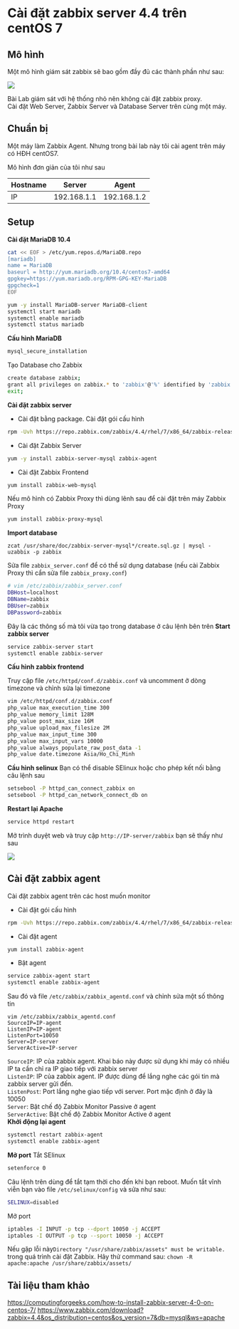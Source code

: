 # Cài đặt zabbix server 4.4 trên centOS 7
## Mô hình 
Một mô hình giám sát zabbix sẽ bao gồm đầy đủ các thành phần như sau:

<img src=https://i.imgur.com/4FTd21l.jpg>

Bài Lab giám sát với hệ thống nhỏ nên không cài đặt zabbix proxy.</br>
Cài đặt Web Server, Zabbix Server và Database Server trên cùng một máy.
## Chuẩn bị

Một máy làm Zabbix Agent. Nhưng trong bài lab này tôi cài agent trên máy có HĐH centOS7.

Mô hình đơn giản của tôi như sau

|Hostname|Server|Agent|
|--------|------|-----|
|IP|192.168.1.1|192.168.1.2|

## Setup

**Cài đặt MariaDB 10.4**
```sh
cat << EOF > /etc/yum.repos.d/MariaDB.repo
[mariadb]
name = MariaDB
baseurl = http://yum.mariadb.org/10.4/centos7-amd64
gpgkey=https://yum.mariadb.org/RPM-GPG-KEY-MariaDB
gpgcheck=1 
EOF
```
```sh
yum -y install MariaDB-server MariaDB-client
systemctl start mariadb
systemctl enable mariadb
systemctl status mariadb
```
**Cấu hình MariaDB**
```sh
mysql_secure_installation
```
Tạo Database cho Zabbix
```sh
create database zabbix;
grant all privileges on zabbix.* to 'zabbix'@'%' identified by 'zabbix';
exit;
```
**Cài đặt zabbix server**

- Cài đặt bằng package. Cài đặt gói cấu hình
```sh
rpm -Uvh https://repo.zabbix.com/zabbix/4.4/rhel/7/x86_64/zabbix-release-4.4-1.el7.noarch.rpm
```
- Cài đặt Zabbix Server
```sh
yum -y install zabbix-server-mysql zabbix-agent
```
- Cài đặt Zabbix Frontend
```sh
yum install zabbix-web-mysql
```
Nếu mô hình có Zabbix Proxy thì dùng lênh sau để cài đặt trên máy Zabbix Proxy
```sh
yum install zabbix-proxy-mysql
```
**Import database**
```
zcat /usr/share/doc/zabbix-server-mysql*/create.sql.gz | mysql -uzabbix -p zabbix
```
Sửa file `zabbix_server.conf` để có thể sử dụng database (nếu cài Zabbix Proxy thì cẩn sửa file `zabbix_proxy.conf`)
```sh
# vim /etc/zabbix/zabbix_server.conf
DBHost=localhost
DBName=zabbix
DBUser=zabbix
DBPassword=zabbix
```
Đây là các thông số mà tôi vừa tạo trong database ở câu lệnh bên trên
**Start zabbix server**
```sh
service zabbix-server start
systemctl enable zabbix-server
```
**Cấu hình zabbix frontend**

Truy cập file `/etc/httpd/conf.d/zabbix.conf` và uncomment ở dòng timezone và chỉnh sửa lại timezone
```sh
vim /etc/httpd/conf.d/zabbix.conf
php_value max_execution_time 300
php_value memory_limit 128M
php_value post_max_size 16M
php_value upload_max_filesize 2M
php_value max_input_time 300
php_value max_input_vars 10000
php_value always_populate_raw_post_data -1
php_value date.timezone Asia/Ho_Chi_Minh
```
**Cầu hình selinux**
Bạn có thể disable SElinux hoặc cho phép kết nối bằng câu lệnh sau
```sh
setsebool -P httpd_can_connect_zabbix on
setsebool -P httpd_can_network_connect_db on
```
**Restart lại Apache**
```sh
service httpd restart
```
Mở trình duyệt web và truy cập `http://IP-server/zabbix` bạn sẽ thấy như sau

<img src=https://i.imgur.com/TBwPP1E.png>

## Cài đặt zabbix agent
Cài đặt zabbix agent trên các host muốn monitor
- Cài đặt gói cấu hình
```sh
rpm -Uvh https://repo.zabbix.com/zabbix/4.4/rhel/7/x86_64/zabbix-release-4.4-1.el7.noarch.rpm
```
- Cài đặt agent
```sh
yum install zabbix-agent
```
- Bật agent
```sh
service zabbix-agent start
systemctl enable zabbix-agent
```
Sau đó và file `/etc/zabbix/zabbix_agentd.conf` và chỉnh sửa một số thông tin
```
vim /etc/zabbix/zabbix_agentd.conf
SourceIP=IP-agent
ListenIP=IP-agent
ListenPort=10050
Server=IP-server
ServerActive=IP-server
```
`SourceIP`: IP của zabbix agent. Khai báo này được sử dụng khi máy có nhiều IP ta cần chỉ ra IP giao tiếp với zabbix server</br>
`ListenIP`: IP của zabbix agent. IP được dùng để lắng nghe các gói tin mà zabbix server gửi đến.</br>
`ListenPost`: Port lắng nghe giao tiếp với server. Port mặc định ở đây là 10050</br>
`Server`: Bật chế độ Zabbix Monitor Passive ở agent</br>
`ServerActive`: Bật chế độ Zabbix Monitor Active ở agent</br>
**Khởi động lại agent**
```sh
systemctl restart zabbix-agent
systemctl enable zabbix-agent
```
**Mở port**
Tắt SElinux
```sh
setenforce 0
```
Câu lệnh trên dùng để tắt tạm thời cho đến khi bạn reboot. Muốn tắt vĩnh viễn bạn vào file `/etc/selinux/config` và sửa như sau:
```sh
SELINUX=disabled
```
Mở port
```sh
iptables -I INPUT -p tcp --dport 10050 -j ACCEPT
iptables -I OUTPUT -p tcp --sport 10050 -j ACCEPT
```
Nếu gặp lỗi này`Directory "/usr/share/zabbix/assets" must be writable.` trong quá trình cài đặt Zabbix. Hãy thử command sau:
`chown -R apache:apache /usr/share/zabbix/assets/`
## Tài liệu tham khảo
https://computingforgeeks.com/how-to-install-zabbix-server-4-0-on-centos-7/
https://www.zabbix.com/download?zabbix=4.4&os_distribution=centos&os_version=7&db=mysql&ws=apache
